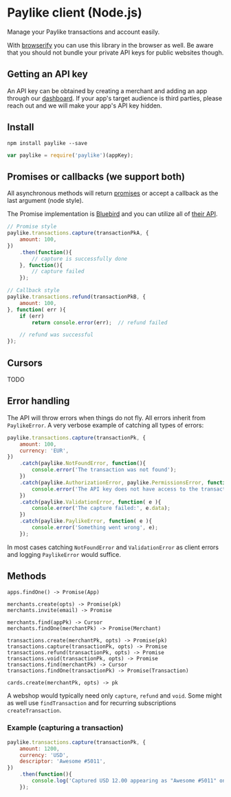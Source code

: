 # Paylike client (Node.js)

Manage your Paylike transactions and account easily.

With [browserify](https://github.com/substack/node-browserify/) you can use
this library in the browser as well. Be aware that you should not bundle your
private API keys for public websites though.

## Getting an API key

An API key can be obtained by creating a merchant and adding an app through our [dashboard](https://app.paylike.io). If your app's target audience is third parties, please reach out and we will make your app's API key hidden.

## Install

```shell
npm install paylike --save
```

```js
var paylike = require('paylike')(appKey);
```

## Promises or callbacks (we support both)

All asynchronous methods will return [promises](https://developer.mozilla.org/en-US/docs/Web/JavaScript/Reference/Global_Objects/Promise) or accept a callback as the last argument (node style).

The Promise implementation is [Bluebird](https://github.com/petkaantonov/bluebird) and you can utilize all of [their API](https://github.com/petkaantonov/bluebird/blob/master/API.md).

```js
// Promise style
paylike.transactions.capture(transactionPkA, {
	amount: 100,
})
	.then(function(){
		// capture is successfully done
	}, function(){
		// capture failed
	});

// Callback style
paylike.transactions.refund(transactionPkB, {
	amount: 100,
}, function( err ){
	if (err)
		return console.error(err);	// refund failed

	// refund was successful
});
```

## Cursors

TODO

## Error handling

The API will throw errors when things do not fly. All errors inherit from
`PaylikeError`. A very verbose example of catching all types of errors:

```js
paylike.transactions.capture(transactionPk, {
	amount: 100,
	currency: 'EUR',
})
	.catch(paylike.NotFoundError, function(){
		console.error('The transaction was not found');
	})
	.catch(paylike.AuthorizationError, paylike.PermissionsError, function(){
		console.error('The API key does not have access to the transaction');
	})
	.catch(paylike.ValidationError, function( e ){
		console.error('The capture failed:', e.data);
	})
	.catch(paylike.PaylikeError, function( e ){
		console.error('Something went wrong', e);
	});
```

In most cases catching `NotFoundError` and `ValidationError` as client errors
and logging `PaylikeError` would suffice.

## Methods

```
apps.findOne() -> Promise(App)

merchants.create(opts) -> Promise(pk)
merchants.invite(email) -> Promise

merchants.find(appPk) -> Cursor
merchants.findOne(merchantPk) -> Promise(Merchant)

transactions.create(merchantPk, opts) -> Promise(pk)
transactions.capture(transactionPk, opts) -> Promise
transactions.refund(transactionPk, opts) -> Promise
transactions.void(transactionPk, opts) -> Promise
transactions.find(merchantPk) -> Cursor
transactions.findOne(transactionPk) -> Promise(Transaction)

cards.create(merchantPk, opts) -> pk
```

A webshop would typically need only `capture`, `refund` and `void`. Some might
as well use `findTransaction` and for recurring subscriptions
`createTransaction`.

### Example (capturing a transaction)

```js
paylike.transactions.capture(transactionPk, {
	amount: 1200,
	currency: 'USD',
	descriptor: 'Awesome #5011',
})
	.then(function(){
		console.log('Captured USD 12.00 appearing as "Awesome #5011" on customers bank statement');
	});
```
